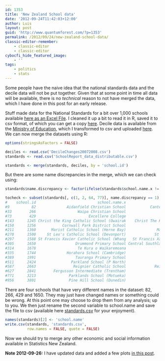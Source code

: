 ```yaml
---
id: 1353
title: 'New Zealand School data'
date: '2012-09-24T11:42:03+12:00'
author: Luis
layout: post
guid: 'http://www.quantumforest.com/?p=1353'
permalink: /2012/09/24/new-zealand-school-data/
classic-editor-remember:
    - classic-editor
    - classic-editor
cybocfi_hide_featured_image:
    - ''
tags:
    - politics
    - stats
---
```


Some people have the naive idea that the national standards data and the decile data will not be put together. Given that at some point in time all data will be available, there is no *technical* reason to not have merged the data, which I have done in this post for an early release.

Stuff made data for the National Standards for a bit over 1,000 schools available [here as an Excel File](http://schoolreport.stuff.co.nz/index.html). I cleaned it up a bit to read it in R, saved it to csv format, of which you can get a copy [here](/assets/uploads/SchoolReport_data_distributable.csv). Decile data is available from the [Ministry of Education](http://www.minedu.govt.nz/NZEducation/EducationPolicies/Schools/SchoolOperations/Resourcing/OperationalFunding/Deciles/ReviewOfDecilesGeneralInformation.aspx), which I transformed to csv and uploaded [here](/assets/uploads/DecileChanges20072008.csv). We can now merge the datasets using R:

```r
options(stringsAsFactors = FALSE)

deciles <- read.csv('DecileChanges20072008.csv')
standards <- read.csv('SchoolReport_data_distributable.csv')

standards <- merge(standards, deciles, by = 'school.id')
```

But there are some name discrepancies in the merge, which we can check using:

```r
standards$name.discrepancy <- factor(ifelse(standards$school.name.x != standards$school.name.y, 1, 0))

tocheck <- subset(standards[, c(1, 2, 64, 77)], name.discrepancy == 1)
#    school.id                            school.name.x                          school.name.y name.discrepancy
#9          82              Aidanfield Christian School           Canterbury Christian College                1
#33        266                   Waipa Christian School                Bethel Christian School                1
#73        429                        Excellere College                 Kamo Christian College                1
#143      1245 Christ the King Catholic School (Owairak    Christ The King School (Mt Roskill)                1
#150      1256            Cornwall Park District School                   Cornwall Park School                1
#211      1360       Marist Catholic School (Herne Bay)              Marist School (Herne Bay)                1
#270      1500     St Leo's Catholic School (Devonport)             St Leos School (Devonport)                1
#297      1588 St Francis Xavier Catholic School (Whang   St Francis Xavier School (Whangarei)                1
#305      1650                  Drummond Primary School Central Southland Rural Primary School                1
#314      1678                   Te Kura o Waikaremoana                 Te Kura O Waikaremoana                1
#335      1744              Horahora School (Cambridge)                        Horahora School                1
#389      1991                  Tauranga Primary School                        Tauranga School                1
#511      2424                Parkland School (P North)                        Parkland School                1
#587      2663                 Reignier Catholic School             Reignier School (Taradale)                1
#627      2841        Fergusson Intermediate (Trentham)                 Fergusson Intermediate                1
#771      3213               Parklands School (Motueka)                       Parklands School                1
#956      3801               Pine Hill School (Dunedin)                       Pine Hill School                1
```

There are four schools that have very different names in the dataset: 82, 266, 429 and 1650. They may just have changed names or something could be wrong. At this point one may choose to drop them from any analysis; up to you. We then just rename the second variable to school.name and save the file to csv (available here [standards.csv](/assets/uploads/standards.csv) for your enjoyment).

```r
names(standards)[2] <- 'school.name'
write.csv(standards, 'standards.csv', 
          row.names = FALSE, quote = FALSE)
```

Now we should try to merge any other economic and social information available in Statistics New Zealand.

**Note 2012-09-26:** I have updated data and added a few plots [in this post](/2012/09/25/updating-and-expanding-new-zealand-school-data/).
